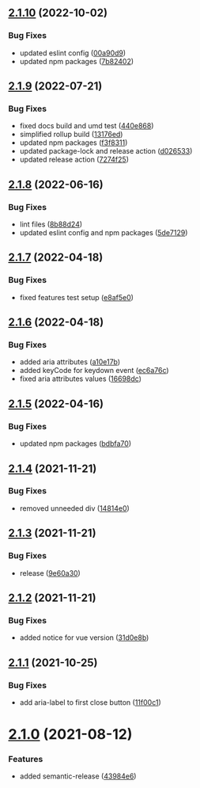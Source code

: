## [2.1.10](https://github.com/kouts/vue-modal/compare/v2.1.9...v2.1.10) (2022-10-02)


### Bug Fixes

* updated eslint config ([00a90d9](https://github.com/kouts/vue-modal/commit/00a90d9be303f4d74ee68813d63b13428c21679a))
* updated npm packages ([7b82402](https://github.com/kouts/vue-modal/commit/7b82402855c11132202fe622025e20d60e6fd219))

## [2.1.9](https://github.com/kouts/vue-modal/compare/v2.1.8...v2.1.9) (2022-07-21)


### Bug Fixes

* fixed docs build and umd test ([440e868](https://github.com/kouts/vue-modal/commit/440e86800ab4853182ddf75b7a08d0939263c3de))
* simplified rollup build ([13176ed](https://github.com/kouts/vue-modal/commit/13176eda175ab135081a08c4c7c1e77eb2617e27))
* updated npm packages ([f3f8311](https://github.com/kouts/vue-modal/commit/f3f83115927d0ca1b1ad59e102fac3e03cd88295))
* updated package-lock and release action ([d026533](https://github.com/kouts/vue-modal/commit/d02653375440e5962dc4a18eaec2976aba2ef8be))
* updated release action ([7274f25](https://github.com/kouts/vue-modal/commit/7274f25cb9f0664e59c8410a34e62f7dc64a3c2c))

## [2.1.8](https://github.com/kouts/vue-modal/compare/v2.1.7...v2.1.8) (2022-06-16)


### Bug Fixes

* lint files ([8b88d24](https://github.com/kouts/vue-modal/commit/8b88d2402ae568748425603d86ec62715974112e))
* updated eslint config and npm packages ([5de7129](https://github.com/kouts/vue-modal/commit/5de71294680d9fbcd93ccae50e8bb7095244b19b))

## [2.1.7](https://github.com/kouts/vue-modal/compare/v2.1.6...v2.1.7) (2022-04-18)


### Bug Fixes

* fixed features test setup ([e8af5e0](https://github.com/kouts/vue-modal/commit/e8af5e0f2602c54b4e3449d1727acf6ae49af745))

## [2.1.6](https://github.com/kouts/vue-modal/compare/v2.1.5...v2.1.6) (2022-04-18)


### Bug Fixes

* added aria attributes ([a10e17b](https://github.com/kouts/vue-modal/commit/a10e17b4d15168f6782f473b239a7e0c107eca25))
* added keyCode for keydown event ([ec6a76c](https://github.com/kouts/vue-modal/commit/ec6a76ca74fd31ee80926714cf54f54fb4e1d305))
* fixed aria attributes values ([16698dc](https://github.com/kouts/vue-modal/commit/16698dc0546f52a21a291374aec151ab34a2579d))

## [2.1.5](https://github.com/kouts/vue-modal/compare/v2.1.4...v2.1.5) (2022-04-16)


### Bug Fixes

* updated npm packages ([bdbfa70](https://github.com/kouts/vue-modal/commit/bdbfa7071f5c78b2fdf8d85fd5651f23968fb4a9))

## [2.1.4](https://github.com/kouts/vue-modal/compare/v2.1.3...v2.1.4) (2021-11-21)


### Bug Fixes

* removed unneeded div ([14814e0](https://github.com/kouts/vue-modal/commit/14814e06482d754cd99e4c0743e85b94bb61387d))

## [2.1.3](https://github.com/kouts/vue-modal/compare/v2.1.2...v2.1.3) (2021-11-21)


### Bug Fixes

* release ([9e60a30](https://github.com/kouts/vue-modal/commit/9e60a30d2c655c08590319347a46db1d246bf17f))

## [2.1.2](https://github.com/kouts/vue-modal/compare/v2.1.1...v2.1.2) (2021-11-21)


### Bug Fixes

* added notice for vue version ([31d0e8b](https://github.com/kouts/vue-modal/commit/31d0e8bb8721596913978bdf724a60ad8668452e))

## [2.1.1](https://github.com/kouts/vue-modal/compare/v2.1.0...v2.1.1) (2021-10-25)


### Bug Fixes

* add aria-label to first close button ([11f00c1](https://github.com/kouts/vue-modal/commit/11f00c1f0f1c5302d8078d3e42292f74330a2451))

# [2.1.0](https://github.com/kouts/vue-modal/compare/v2.0.10...v2.1.0) (2021-08-12)


### Features

* added semantic-release ([43984e6](https://github.com/kouts/vue-modal/commit/43984e63a3a209f26b66262d16c4d8d2385813d9))
